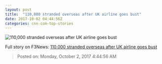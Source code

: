 ```yaml
---
layout: post
title:  "110,000 stranded overseas after UK airline goes bust"
date: 2017-10-02 04:44:56Z
categories: cnn-com-top-stories
---
```


![110,000 stranded overseas after UK airline goes bust](http://i2.cdn.turner.com/money/dam/assets/171001234430-monarch-airlines-780x439.jpg)




Full story on F3News: [110,000 stranded overseas after UK airline goes bust](http://www.f3nws.com/n/DpeJQ)

> Posted on: Monday, October 2, 2017 4:44:56 AM
